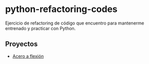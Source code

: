 # python-refactoring-codes
Ejercicio de refactoring de código que encuentro para mantenerme entrenado y practicar con Python.

## Proyectos

* [Acero a flexión](acero_a_flexion/README.txt)
